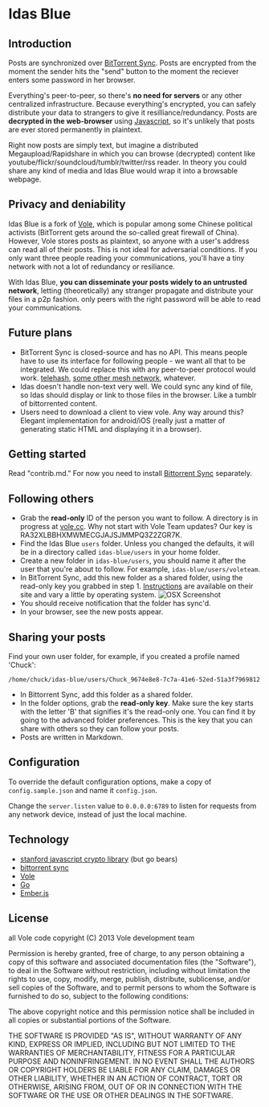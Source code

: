 Idas Blue
====

## Introduction
Posts are synchronized over [BitTorrent Sync](http://labs.bittorrent.com/experiments/sync.html). Posts are encrypted from the moment the sender hits the "send" button to the moment the reciever enters some password in her browser. 

Everything's peer-to-peer, so there's **no need for servers** or any other centralized infrastructure. Because everything's encrypted, you can safely distribute your data to strangers to give it resilliance/redundancy. Posts are **decrypted in the web-browser** using [Javascript](http://crypto.stanford.edu/sjcl/), so it's unlikely that posts are ever stored permanently in plaintext.

Right now posts are simply text, but imagine a distributed Megaupload/Rapidshare in which you can browse (decrypted) content like youtube/flickr/soundcloud/tumblr/twitter/rss reader. In theory you could share any kind of media and Idas Blue would wrap it into a browsable webpage.

## Privacy and deniability
Idas Blue is a fork of [Vole](http://vole.cc), which is popular among some Chinese political activists (BitTorrent gets around the so-called great firewall of China). However, Vole stores posts as plaintext, so anyone with a user's address can read all of their posts. This is not ideal for adversarial conditions. If you only want three people reading your communications, you'll have a tiny network with not a lot of redundancy or resiliance.

With Idas Blue, **you can disseminate your posts widely to an untrusted network**, letting (theoretically) any stranger propagate and distribute your files in a p2p fashion. only peers with the right password will be able to read your communications.

## Future plans
- BitTorrent Sync is closed-source and has no API. This means people have to use its interface for following people - we want all that to be integrated. We could replace this with any peer-to-peer protocol would work. [telehash](http://telehash.org/), [some other mesh network](http://hyperboria.net/), whatever.
- Idas doesn't handle non-text very well. We could sync any kind of file, so Idas should display or link to those files in the browser. Like a tumblr of bittorrented content.
- Users need to download a client to view vole. Any way around this? Elegant implementation for android/iOS (really just a matter of generating static HTML and displaying it in a browser).

Getting started
---------------

Read "contrib.md." For now you need to install [Bittorrent Sync](http://labs.bittorrent.com/experiments/sync.html) separately.

Following others
----------------

* Grab the **read-only** ID of the person you want to follow. A directory is in progress at [vole.cc](http://vole.cc). Why not start with Vole Team updates? Our key is RA32XLBBHXMWMECGJAJSJMMPQ3Z2ZGR7K.
* Find the Idas Blue `users` folder. Unless you changed the defaults, it will be in a directory called `idas-blue/users` in your home folder.
* Create a new folder in `idas-blue/users`, you should name it after the user that you're about to follow. For example, `idas-blue/users/voleteam`.
* In BitTorrent Sync, add this new folder as a shared folder, using the read-only key you grabbed in step 1. [Instructions](http://labs.bittorrent.com/experiments/sync/get-started.html) are available on their site and vary a little by operating system.
![OSX Screenshot](https://f.cloud.github.com/assets/453297/692312/c113737a-dc18-11e2-84e4-dee7e0507c08.png)
* You should receive notification that the folder has sync'd.
* In your browser, see the new posts appear.

Sharing your posts
------------------

Find your own user folder, for example, if you created a profile named 'Chuck':

    /home/chuck/idas-blue/users/Chuck_9674e8e8-7c7a-41e6-52ed-51a3f7969812

* In Bittorrent Sync, add this folder as a shared folder.
* In the folder options, grab the **read-only key**. Make sure the key starts with the letter 'B' that signifies it's the read-only one. You can find it by going to the advanced folder preferences. This is the key that you can share with others so they can follow your posts.
* Posts are written in Markdown.

Configuration
-------------

To override the default configuration options, make a copy of `config.sample.json` and name it `config.json`.

Change the `server.listen` value to `0.0.0.0:6789` to listen for requests from any network device, instead of just the local machine.

Technology
----------

* [stanford javascript crypto library](http://crypto.stanford.edu/sjcl/) (but go bears)
* [bittorrent sync](http://labs.bittorrent.com/experiments/sync.html)
* [Vole](http://vole.cc)
* [Go](http://golang.org/)
* [Ember.js](http://emberjs.com/)

License
-------

all Vole code copyright (C) 2013 Vole development team

Permission is hereby granted, free of charge, to any person obtaining a copy of
this software and associated documentation files (the "Software"), to deal in
the Software without restriction, including without limitation the rights to
use, copy, modify, merge, publish, distribute, sublicense, and/or sell copies
of the Software, and to permit persons to whom the Software is furnished to do
so, subject to the following conditions:

The above copyright notice and this permission notice shall be included in all
copies or substantial portions of the Software.

THE SOFTWARE IS PROVIDED "AS IS", WITHOUT WARRANTY OF ANY KIND, EXPRESS OR
IMPLIED, INCLUDING BUT NOT LIMITED TO THE WARRANTIES OF MERCHANTABILITY,
FITNESS FOR A PARTICULAR PURPOSE AND NONINFRINGEMENT. IN NO EVENT SHALL THE
AUTHORS OR COPYRIGHT HOLDERS BE LIABLE FOR ANY CLAIM, DAMAGES OR OTHER
LIABILITY, WHETHER IN AN ACTION OF CONTRACT, TORT OR OTHERWISE, ARISING FROM,
OUT OF OR IN CONNECTION WITH THE SOFTWARE OR THE USE OR OTHER DEALINGS IN THE
SOFTWARE.
